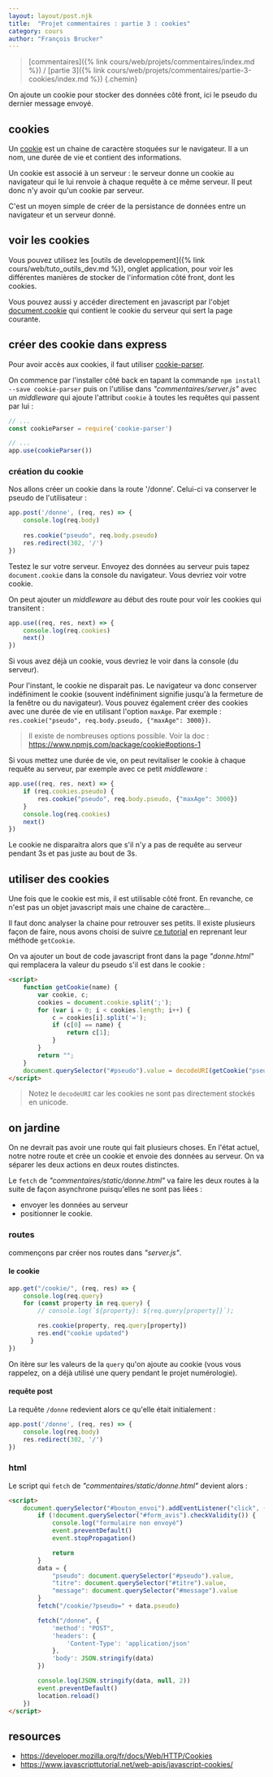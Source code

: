 ```yaml
---
layout: layout/post.njk 
title:  "Projet commentaires : partie 3 : cookies"
category: cours
author: "François Brucker"
---
```


> [commentaires]({% link cours/web/projets/commentaires/index.md %}) / [partie 3]({% link cours/web/projets/commentaires/partie-3-cookies/index.md %})
{.chemin}

On ajoute un cookie pour stocker des données côté front, ici le pseudo du dernier message envoyé.

## cookies

Un [cookie](https://fr.wikipedia.org/wiki/Cookie_(informatique)) est un chaine de caractère stoquées sur le navigateur. Il a un nom, une durée de vie et contient des informations.

Un cookie est associé à un serveur : le serveur donne un cookie au navigateur qui le lui renvoie à chaque requête à ce même serveur. Il peut donc n'y avoir qu'un cookie par serveur.

C'est un moyen simple de créer de la persistance de données entre un navigateur et un serveur donné.

## voir les cookies

Vous pouvez utilisez les [outils de developpement]({% link cours/web/tuto_outils_dev.md %}), onglet application, pour voir les différentes manières de stocker de l'information côté front, dont les cookies.

Vous pouvez aussi y accéder directement en javascript par l'objet [document.cookie](https://developer.mozilla.org/en-US/docs/Web/API/Document/cookie) qui contient le cookie du serveur qui sert la page courante.

## créer des cookie dans express

Pour avoir accès aux cookies, il faut utiliser [cookie-parser](http://expressjs.com/en/resources/middleware/cookie-parser.html).

On commence par l'installer côté back en tapant la commande `npm install --save cookie-parser` puis on l'utilise dans *"commentaires/server.js"* avec un *middleware* qui ajoute l'attribut `cookie` à toutes les requêtes qui passent par lui :

```js
// ...
const cookieParser = require('cookie-parser')

// ...
app.use(cookieParser())
```

### création du cookie

Nos allons créer un cookie dans la route '/donne'. Celui-ci va conserver le pseudo de l'utilisateur :

```js
app.post('/donne', (req, res) => {
    console.log(req.body)
    
    res.cookie("pseudo", req.body.pseudo)
    res.redirect(302, '/')
})
```

Testez le sur votre serveur. Envoyez des données au serveur puis tapez `document.cookie` dans la console du navigateur. Vous devriez voir votre cookie.

On peut ajouter un *middleware* au début des route pour voir les cookies qui transitent :

```js
app.use((req, res, next) => {
    console.log(req.cookies)
    next()
})
```

Si vous avez déjà un cookie, vous devriez le voir dans la console (du serveur).

Pour l'instant, le cookie ne disparait pas. Le navigateur va donc conserver indéfiniment le cookie (souvent indéfiniment signifie jusqu'à la fermeture de la fenêtre ou du navigateur). Vous pouvez également créer des cookies avec une durée de vie en utilisant l'option `maxAge`. Par exemple : `res.cookie("pseudo", req.body.pseudo, {"maxAge": 3000})`.

> Il existe de nombreuses options possible. Voir la doc : <https://www.npmjs.com/package/cookie#options-1>

Si vous mettez une durée de vie, on peut revitaliser le cookie à chaque requête au serveur, par exemple avec ce petit *middleware* :

```js
app.use((req, res, next) => {
    if (req.cookies.pseudo) {
        res.cookie("pseudo", req.body.pseudo, {"maxAge": 3000})
    }
    console.log(req.cookies)
    next()
})
```

Le cookie ne disparaitra alors que s'il n'y a pas de requête au serveur pendant 3s et pas juste au bout de 3s.

## utiliser des cookies

Une fois que le cookie est mis, il est utilisable côté front. En revanche, ce n'est pas un objet javascript mais une chaine de caractère...

Il faut donc analyser la chaine pour retrouver ses petits. Il existe plusieurs façon de faire, nous avons choisi de suivre [ce tutorial](https://howchoo.com/javascript/how-to-manage-cookies-in-javascript) en reprenant leur méthode `getCookie`.

On va ajouter un bout de code javascript front dans la page *"donne.html"* qui remplacera la valeur du pseudo s'il est dans le cookie :

```html
<script>
    function getCookie(name) {
        var cookie, c;
        cookies = document.cookie.split(';');
        for (var i = 0; i < cookies.length; i++) {
            c = cookies[i].split('=');
            if (c[0] == name) {
                return c[1];
            }
        }
        return "";
    }
    document.querySelector("#pseudo").value = decodeURI(getCookie("pseudo"))
</script>
```

> Notez le `decodeURI` car les cookies ne sont pas directement stockés en unicode.

## on jardine

On ne devrait pas avoir une route qui fait plusieurs choses. En l'état actuel, notre notre route et crée un cookie et envoie des données au serveur. On va séparer les deux actions en deux routes distinctes.

Le `fetch` de *"commentaires/static/donne.html"* va faire les deux routes à la suite de façon asynchrone puisqu'elles ne sont pas liées :

* envoyer les données au serveur
* positionner le cookie.

### routes

commençons par créer nos routes dans *"server.js"*.

#### le cookie

```js
app.get("/cookie/", (req, res) => {
    console.log(req.query)
    for (const property in req.query) {
        // console.log(`${property}: ${req.query[property]}`);

        res.cookie(property, req.query[property])
        res.end("cookie updated")   
      }
})
```

On itère sur les valeurs de la `query` qu'on ajoute au cookie (vous vous rappelez, on a déjà utilisé une query pendant le projet numérologie).

#### requête post

La requête `/donne`  redevient alors ce qu'elle était initialement :

```js
app.post('/donne', (req, res) => {
    console.log(req.body)
    res.redirect(302, '/')
})
```

### html

Le script qui `fetch` de *"commentaires/static/donne.html"* devient alors : 

```html
<script>
    document.querySelector("#bouton_envoi").addEventListener("click", (event) => {
        if (!document.querySelector("#form_avis").checkValidity()) {
            console.log("formulaire non envoyé")
            event.preventDefault()
            event.stopPropagation()

            return
        }
        data = {
            "pseudo": document.querySelector("#pseudo").value,
            "titre": document.querySelector("#titre").value,
            "message": document.querySelector("#message").value
        }
        fetch("/cookie/?pseudo=" + data.pseudo)

        fetch("/donne", {
            'method': "POST",
            'headers': {
                'Content-Type': 'application/json'
            },
            'body': JSON.stringify(data)
        })

        console.log(JSON.stringify(data, null, 2))
        event.preventDefault()
        location.reload()
    })
</script>
```

## resources

* <https://developer.mozilla.org/fr/docs/Web/HTTP/Cookies>
* <https://www.javascripttutorial.net/web-apis/javascript-cookies/>

